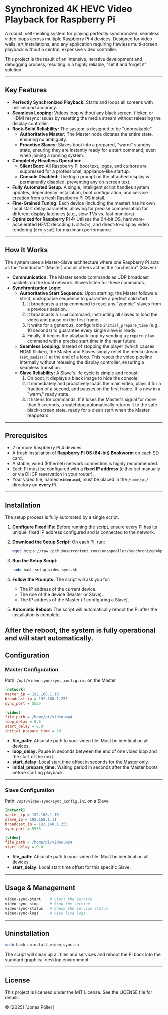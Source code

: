 # Synchronized 4K HEVC Video Playback for Raspberry Pi

A robust, self-healing system for playing perfectly synchronized, seamless video loops across multiple Raspberry Pi 4 devices. Designed for video walls, art installations, and any application requiring flawless multi-screen playback without a central, expensive video controller.

This project is the result of an intensive, iterative development and debugging process, resulting in a highly reliable, "set it and forget it" solution.

---

## Key Features

- **Perfectly Synchronized Playback:** Starts and loops all screens with millisecond accuracy.
- **Seamless Looping:** Videos loop without any black screen, flicker, or HDMI resync issues by resetting the media stream without releasing the display controller.
- **Rock-Solid Reliability:** The system is designed to be "unbreakable".
  - **Authoritative Master:** The Master node dictates the entire state, ensuring no ambiguity.
  - **Proactive Slaves:** Slaves boot into a prepared, "warm" standby state, ensuring they are instantly ready for a start command, even when joining a running system.
- **Completely Headless Operation:**
  - **Silent Boot:** All Raspberry Pi boot text, logos, and cursors are suppressed for a professional, appliance-like startup.
  - **Console Disabled:** The login prompt on the attached display is permanently disabled, preventing any on-screen text.
- **Fully Automated Setup:** A single, intelligent script handles system updates, dependency installation, boot configuration, and service creation from a fresh Raspberry Pi OS install.
- **Fine-Grained Tuning:** Each device (including the master) has its own local start delay parameter, allowing for precise compensation for different display latencies (e.g., slow TVs vs. fast monitors).
- **Optimized for Raspberry Pi 4:** Utilizes the 64-bit OS, hardware-accelerated HEVC decoding (`v4l2m2m`), and direct-to-display video rendering (`drm_vout`) for maximum performance.

---

## How It Works

The system uses a Master-Slave architecture where one Raspberry Pi acts as the "conductor" (Master) and all others act as the "orchestra" (Slaves).

- **Communication:** The Master sends commands as UDP broadcast packets on the local network. Slaves listen for these commands.
- **Synchronization Logic:**
  - **Authoritative Start Sequence:** Upon starting, the Master follows a strict, unskippable sequence to guarantee a perfect cold start:
    1. It broadcasts a `stop` command to reset any "zombie" slaves from a previous session.
    2. It broadcasts a `load` command, instructing all slaves to load the video and pause on the first frame.
    3. It waits for a generous, configurable `initial_prepare_time` (e.g., 10 seconds) to guarantee every single slave is ready.
    4. Finally, it begins the playback loop by sending a `prepare_play` command with a precise start time in the near future.
  - **Seamless Looping:** Instead of stopping the player (which causes HDMI flicker), the Master and Slaves simply reset the media stream (`set_media()`) at the end of a loop. This resets the video pipeline internally without releasing the display controller, ensuring a seamless transition.
  - **Slave Reliability:** A Slave's life cycle is simple and robust:
    1. On boot, it displays a black image to hide the console.
    2. It immediately and proactively loads the main video, plays it for a fraction of a second, and pauses on the first frame. It is now in a "warm," ready state.
    3. It listens for commands. If it loses the Master's signal for more than 5 seconds, a watchdog automatically returns it to the safe black-screen state, ready for a clean start when the Master reappears.

---

## Prerequisites

- 2 or more Raspberry Pi 4 devices.
- A fresh installation of **Raspberry Pi OS (64-bit) Bookworm** on each SD card.
- A stable, wired (Ethernet) network connection is highly recommended.
- Each Pi must be configured with a **fixed IP address** (either set manually or via DHCP reservation in your router).
- Your video file, named **`video.mp4`**, must be placed in the `/home/pi/` directory on **every** Pi.

---

## Installation

The setup process is fully automated by a single script.

1. **Configure Fixed IPs:** Before running the script, ensure every Pi has its unique, fixed IP address configured and is connected to the network.
2. **Download the Setup Script:** On each Pi, run:

   ```bash
   wget https://raw.githubusercontent.com/jonaspoeller/synchronized4kplaybackrpi4/main/setup_video_sync.sh
   ```

3. **Run the Setup Script:**  
   ```bash
   sudo bash setup_video_sync.sh
   ```

4. **Follow the Prompts:** The script will ask you for:
   - The IP address of the current device.
   - The role of the device (Master or Slave).
   - The IP address of the Master (if configuring a Slave).

5. **Automatic Reboot:** The script will automatically reboot the Pi after the installation is complete.

After the reboot, the system is fully operational and will start automatically.
---

## Configuration

### Master Configuration

Path: `/opt/video-sync/sync_config.ini` on the Master

```ini
[network]
master_ip = 192.168.1.10
broadcast_ip = 192.168.1.255
sync_port = 5555

[video]
file_path = /home/pi/video.mp4
loop_delay = 0.5
start_delay = 0.0
initial_prepare_time = 10
```

- **file_path:** Absolute path to your video file. Must be identical on all devices.
- **loop_delay:** Pause in seconds between the end of one video loop and the start of the next.
- **start_delay:** Local start time offset in seconds for the Master only.
- **initial_prepare_time:** Waiting period in seconds after the Master boots before starting playback.

---

### Slave Configuration

Path: `/opt/video-sync/sync_config.ini` on a Slave

```ini
[network]
master_ip = 192.168.1.10
slave_ip = 192.168.1.11
broadcast_ip = 192.168.1.255
sync_port = 5555

[video]
file_path = /home/pi/video.mp4
start_delay = 0.0
```

- **file_path:** Absolute path to your video file. Must be identical on all devices.
- **start_delay:** Local start time offset for this specific Slave.

---

## Usage & Management

```bash
video-sync-start    # Start the service
video-sync-stop     # Stop the service
video-sync-status   # Check the service status
video-sync-logs     # View live logs
```

---

## Uninstallation

```bash
sudo bash uninstall_video_sync.sh
```

The script will clean up all files and services and reboot the Pi back into the standard graphical desktop environment.

---

## License

This project is licensed under the MIT License. See the LICENSE file for details.

© [2025] [Jonas Pöller]
